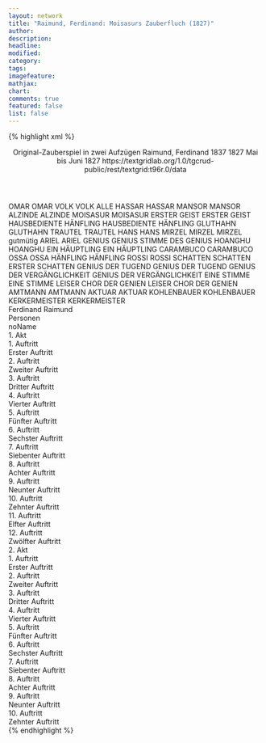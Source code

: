 ```yaml
---
layout: network
title: "Raimund, Ferdinand: Moisasurs Zauberfluch (1827)"
author:
description:
headline:
modified:
category:
tags:
imagefeature: 
mathjax: 
chart: 
comments: true
featured: false
list: false
---
```

{% highlight xml %}
<?xml-model href="https://raw.githubusercontent.com/DLiNa/project/master/rules/lina.rnc"?><?xml-model href="https://raw.githubusercontent.com/DLiNa/project/master/rules/lina.sch"?>
<play xmlns="http://lina.digital">
  <header>
    <title>Moisasurs Zauberfluch</title>
    <subtitle>Original-Zauberspiel in zwei Aufzügen</subtitle>
    <genretitle/>
    <author>Raimund, Ferdinand</author>
    <date type="print">1837</date>
    <date type="premiere">1827</date>
    <date type="written">Mai bis Juni 1827</date>
    <source>https://textgridlab.org/1.0/tgcrud-public/rest/textgrid:t96r.0/data</source>
  </header>
  <personae>
    <character>
      <name>OMAR</name>
      <alias xml:id="omar">
        <name>OMAR</name>
      </alias>
    </character>
    <character>
      <name>VOLK</name>
      <alias xml:id="volk">
        <name>VOLK</name>
      </alias>
      <alias xml:id="alle_volk">
        <name>ALLE</name>
      </alias>
    </character>
    <character>
      <name>HASSAR</name>
      <alias xml:id="hassar">
        <name>HASSAR</name>
      </alias>
    </character>
    <character>
      <name>MANSOR</name>
      <alias xml:id="mansor">
        <name>MANSOR</name>
      </alias>
    </character>
    <character>
      <name>ALZINDE</name>
      <alias xml:id="alzinde">
        <name>ALZINDE</name>
      </alias>
    </character>
    <character>
      <name>MOISASUR</name>
      <alias xml:id="moisasur">
        <name>MOISASUR</name>
      </alias>
    </character>
    <character>
      <name>ERSTER GEIST</name>
      <alias xml:id="erster_geist">
        <name>ERSTER GEIST</name>
      </alias>
    </character>
    <character>
      <name>HAUSBEDIENTE HÄNFLING</name>
      <alias xml:id="alle_bediente">
        <name>HAUSBEDIENTE HÄNFLING</name>
      </alias>
    </character>
    <character>
      <name>GLUTHAHN</name>
      <alias xml:id="gluthahn">
        <name>GLUTHAHN</name>
      </alias>
    </character>
    <character>
      <name>TRAUTEL</name>
      <alias xml:id="trautel">
        <name>TRAUTEL</name>
      </alias>
    </character>
    <character>
      <name>HANS</name>
      <alias xml:id="hans">
        <name>HANS</name>
      </alias>
    </character>
    <character>
      <name>MIRZEL</name>
      <alias xml:id="mirzel">
        <name>MIRZEL</name>
      </alias>
      <alias xml:id="mirzel_gutmütig">
        <name>MIRZEL gutmütig</name>
      </alias>
    </character>
    <character>
      <name>ARIEL</name>
      <alias xml:id="ariel">
        <name>ARIEL</name>
      </alias>
    </character>
    <character>
      <name>GENIUS</name>
      <alias xml:id="genius">
        <name>GENIUS</name>
      </alias>
      <alias xml:id="stimme_des_genius">
        <name>STIMME DES GENIUS</name>
      </alias>
    </character>
    <character>
      <name>HOANGHU</name>
      <alias xml:id="hoanghu">
        <name>HOANGHU</name>
      </alias>
    </character>
    <character>
      <name>EIN HÄUPTLING</name>
      <alias xml:id="ein_häuptling">
        <name>EIN HÄUPTLING</name>
      </alias>
    </character>
    <character>
      <name>CARAMBUCO</name>
      <alias xml:id="carambuco">
        <name>CARAMBUCO</name>
      </alias>
    </character>
    <character>
      <name>OSSA</name>
      <alias xml:id="ossa">
        <name>OSSA</name>
      </alias>
    </character>
    <character>
      <name>HÄNFLING</name>
      <alias xml:id="hänfling">
        <name>HÄNFLING</name>
      </alias>
    </character>
    <character>
      <name>ROSSI</name>
      <alias xml:id="rossi">
        <name>ROSSI</name>
      </alias>
    </character>
    <character>
      <name>SCHATTEN</name>
      <alias xml:id="schatten">
        <name>SCHATTEN</name>
      </alias>
      <alias xml:id="erster_schatten">
        <name>ERSTER SCHATTEN</name>
      </alias>
    </character>
    <character>
      <name>GENIUS DER TUGEND</name>
      <alias xml:id="genius_der_tugend">
        <name>GENIUS DER TUGEND</name>
      </alias>
    </character>
    <character>
      <name>GENIUS DER VERGÄNGLICHKEIT</name>
      <alias xml:id="genius_der_vergänglichkeit">
        <name>GENIUS DER VERGÄNGLICHKEIT</name>
      </alias>
    </character>
    <character>
      <name>EINE STIMME</name>
      <alias xml:id="eine_stimme">
        <name>EINE STIMME</name>
      </alias>
    </character>
    <character>
      <name>LEISER CHOR DER GENIEN</name>
      <alias xml:id="leiser_chor_der_genien">
        <name>LEISER CHOR DER GENIEN</name>
      </alias>
    </character>
    <character>
      <name>AMTMANN</name>
      <alias xml:id="amtmann">
        <name>AMTMANN</name>
      </alias>
    </character>
    <character>
      <name>AKTUAR</name>
      <alias xml:id="aktuar">
        <name>AKTUAR</name>
      </alias>
    </character>
    <character>
      <name>KOHLENBAUER</name>
      <alias xml:id="kohlenbauer">
        <name>KOHLENBAUER</name>
      </alias>
    </character>
    <character>
      <name>KERKERMEISTER</name>
      <alias xml:id="kerkermeister">
        <name>KERKERMEISTER</name>
      </alias>
    </character>
  </personae>
  <text>
    <div>
      <head>Ferdinand Raimund</head>
    </div>
    <div>
      <head>Personen</head>
      <div>
        <head>noName</head>
      </div>
    </div>
    <div>
      <head>1. Akt</head>
      <div>
        <head>1. Auftritt</head>
        <div>
          <head>Erster Auftritt</head>
          <sp who="#omar">
            <amount n="9" unit="speech_acts"/>
            <amount n="197" unit="words"/>
            <amount n="4" unit="lines"/>
            <amount n="1086" unit="chars"/>
          </sp>
          <sp who="#volk">
            <amount n="2" unit="speech_acts"/>
            <amount n="9" unit="words"/>
            <amount n="2" unit="lines"/>
            <amount n="46" unit="chars"/>
          </sp>
          <sp who="#hassar">
            <amount n="4" unit="speech_acts"/>
            <amount n="62" unit="words"/>
            <amount n="3" unit="lines"/>
            <amount n="350" unit="chars"/>
          </sp>
          <sp who="#mansor">
            <amount n="6" unit="speech_acts"/>
            <amount n="207" unit="words"/>
            <amount n="3" unit="lines"/>
            <amount n="1157" unit="chars"/>
          </sp>
        </div>
      </div>
      <div>
        <head>2. Auftritt</head>
        <div>
          <head>Zweiter Auftritt</head>
          <sp who="#alzinde">
            <amount n="7" unit="speech_acts"/>
            <amount n="302" unit="words"/>
            <amount n="2" unit="lines"/>
            <amount n="1694" unit="chars"/>
          </sp>
          <sp who="#mansor">
            <amount n="1" unit="speech_acts"/>
            <amount n="24" unit="words"/>
            <amount n="142" unit="chars"/>
          </sp>
          <sp who="#omar">
            <amount n="1" unit="speech_acts"/>
            <amount n="127" unit="words"/>
            <amount n="742" unit="chars"/>
          </sp>
          <sp who="#alle_volk">
            <amount n="1" unit="speech_acts"/>
            <amount n="9" unit="words"/>
            <amount n="1" unit="lines"/>
            <amount n="41" unit="chars"/>
          </sp>
          <sp who="#moisasur">
            <amount n="6" unit="speech_acts"/>
            <amount n="479" unit="words"/>
            <amount n="1" unit="lines"/>
            <amount n="2743" unit="chars"/>
          </sp>
          <sp who="#erster_geist">
            <amount n="1" unit="speech_acts"/>
            <amount n="52" unit="words"/>
            <amount n="282" unit="chars"/>
          </sp>
        </div>
      </div>
      <div>
        <head>3. Auftritt</head>
        <div>
          <head>Dritter Auftritt</head>
          <sp who="#gluthahn">
            <amount n="1" unit="speech_acts"/>
            <amount n="294" unit="words"/>
            <amount n="32" unit="lines"/>
            <amount n="1461" unit="chars"/>
          </sp>
        </div>
      </div>
      <div>
        <head>4. Auftritt</head>
        <div>
          <head>Vierter Auftritt</head>
          <sp who="#trautel">
            <amount n="25" unit="speech_acts"/>
            <amount n="206" unit="words"/>
            <amount n="23" unit="lines"/>
            <amount n="1015" unit="chars"/>
          </sp>
          <sp who="#gluthahn">
            <amount n="25" unit="speech_acts"/>
            <amount n="551" unit="words"/>
            <amount n="19" unit="lines"/>
            <amount n="2876" unit="chars"/>
          </sp>
        </div>
      </div>
      <div>
        <head>5. Auftritt</head>
        <div>
          <head>Fünfter Auftritt</head>
          <sp who="#alzinde">
            <amount n="1" unit="speech_acts"/>
            <amount n="261" unit="words"/>
            <amount n="1525" unit="chars"/>
          </sp>
        </div>
      </div>
      <div>
        <head>6. Auftritt</head>
        <div>
          <head>Sechster Auftritt</head>
          <sp who="#gluthahn">
            <amount n="10" unit="speech_acts"/>
            <amount n="254" unit="words"/>
            <amount n="4" unit="lines"/>
            <amount n="1326" unit="chars"/>
          </sp>
          <sp who="#alzinde">
            <amount n="10" unit="speech_acts"/>
            <amount n="534" unit="words"/>
            <amount n="15" unit="lines"/>
            <amount n="2968" unit="chars"/>
          </sp>
        </div>
      </div>
      <div>
        <head>7. Auftritt</head>
        <div>
          <head>Siebenter Auftritt</head>
          <sp who="#hans">
            <amount n="33" unit="speech_acts"/>
            <amount n="714" unit="words"/>
            <amount n="44" unit="lines"/>
            <amount n="3689" unit="chars"/>
          </sp>
          <sp who="#mirzel">
            <amount n="31" unit="speech_acts"/>
            <amount n="626" unit="words"/>
            <amount n="39" unit="lines"/>
            <amount n="3283" unit="chars"/>
          </sp>
          <sp who="#alzinde">
            <amount n="16" unit="speech_acts"/>
            <amount n="290" unit="words"/>
            <amount n="12" unit="lines"/>
            <amount n="1585" unit="chars"/>
          </sp>
          <sp who="#gluthahn">
            <amount n="1" unit="speech_acts"/>
            <amount n="15" unit="words"/>
            <amount n="1" unit="lines"/>
            <amount n="67" unit="chars"/>
          </sp>
          <sp who="#hans #mirzel">
            <amount n="3" unit="speech_acts"/>
            <amount n="34" unit="words"/>
            <amount n="7" unit="lines"/>
            <amount n="191" unit="chars"/>
          </sp>
        </div>
      </div>
      <div>
        <head>8. Auftritt</head>
        <div>
          <head>Achter Auftritt</head>
          <sp who="#gluthahn">
            <amount n="1" unit="speech_acts"/>
            <amount n="237" unit="words"/>
            <amount n="1250" unit="chars"/>
          </sp>
        </div>
      </div>
      <div>
        <head>9. Auftritt</head>
        <div>
          <head>Neunter Auftritt</head>
          <sp who="#trautel">
            <amount n="8" unit="speech_acts"/>
            <amount n="174" unit="words"/>
            <amount n="7" unit="lines"/>
            <amount n="921" unit="chars"/>
          </sp>
          <sp who="#gluthahn">
            <amount n="14" unit="speech_acts"/>
            <amount n="568" unit="words"/>
            <amount n="6" unit="lines"/>
            <amount n="3053" unit="chars"/>
          </sp>
          <sp who="#alzinde">
            <amount n="7" unit="speech_acts"/>
            <amount n="173" unit="words"/>
            <amount n="5" unit="lines"/>
            <amount n="890" unit="chars"/>
          </sp>
        </div>
      </div>
      <div>
        <head>10. Auftritt</head>
        <div>
          <head>Zehnter Auftritt</head>
          <sp who="#ariel">
            <amount n="1" unit="speech_acts"/>
            <amount n="94" unit="words"/>
            <amount n="16" unit="lines"/>
            <amount n="566" unit="chars"/>
          </sp>
          <sp who="#genius">
            <amount n="1" unit="speech_acts"/>
            <amount n="296" unit="words"/>
            <amount n="49" unit="lines"/>
            <amount n="1579" unit="chars"/>
          </sp>
        </div>
      </div>
      <div>
        <head>11. Auftritt</head>
        <div>
          <head>Elfter Auftritt</head>
          <sp who="#genius">
            <amount n="2" unit="speech_acts"/>
            <amount n="82" unit="words"/>
            <amount n="12" unit="lines"/>
            <amount n="451" unit="chars"/>
          </sp>
          <sp who="#hoanghu">
            <amount n="2" unit="speech_acts"/>
            <amount n="258" unit="words"/>
            <amount n="1515" unit="chars"/>
          </sp>
          <sp who="#ein_häuptling">
            <amount n="1" unit="speech_acts"/>
            <amount n="6" unit="words"/>
            <amount n="1" unit="lines"/>
            <amount n="31" unit="chars"/>
          </sp>
        </div>
      </div>
      <div>
        <head>12. Auftritt</head>
        <div>
          <head>Zwölfter Auftritt</head>
          <sp who="#carambuco">
            <amount n="12" unit="speech_acts"/>
            <amount n="535" unit="words"/>
            <amount n="6" unit="lines"/>
            <amount n="2889" unit="chars"/>
          </sp>
          <sp who="#ossa">
            <amount n="8" unit="speech_acts"/>
            <amount n="94" unit="words"/>
            <amount n="7" unit="lines"/>
            <amount n="482" unit="chars"/>
          </sp>
          <sp who="#stimme_des_genius">
            <amount n="1" unit="speech_acts"/>
            <amount n="10" unit="words"/>
            <amount n="1" unit="lines"/>
            <amount n="58" unit="chars"/>
          </sp>
          <sp who="#hoanghu">
            <amount n="5" unit="speech_acts"/>
            <amount n="194" unit="words"/>
            <amount n="3" unit="lines"/>
            <amount n="1040" unit="chars"/>
          </sp>
          <sp who="#genius">
            <amount n="4" unit="speech_acts"/>
            <amount n="237" unit="words"/>
            <amount n="21" unit="lines"/>
            <amount n="1350" unit="chars"/>
          </sp>
        </div>
      </div>
    </div>
    <div>
      <head>2. Akt</head>
      <div>
        <head>1. Auftritt</head>
        <div>
          <head>Erster Auftritt</head>
          <sp who="#hänfling">
            <amount n="4" unit="speech_acts"/>
            <amount n="241" unit="words"/>
            <amount n="6" unit="lines"/>
            <amount n="1325" unit="chars"/>
          </sp>
          <sp who="#alle_bediente">
            <amount n="2" unit="speech_acts"/>
            <amount n="10" unit="words"/>
            <amount n="2" unit="lines"/>
            <amount n="54" unit="chars"/>
          </sp>
        </div>
      </div>
      <div>
        <head>2. Auftritt</head>
        <div>
          <head>Zweiter Auftritt</head>
          <sp who="#gluthahn">
            <amount n="10" unit="speech_acts"/>
            <amount n="267" unit="words"/>
            <amount n="5" unit="lines"/>
            <amount n="1357" unit="chars"/>
          </sp>
          <sp who="#alzinde">
            <amount n="5" unit="speech_acts"/>
            <amount n="63" unit="words"/>
            <amount n="4" unit="lines"/>
            <amount n="328" unit="chars"/>
          </sp>
          <sp who="#hänfling">
            <amount n="8" unit="speech_acts"/>
            <amount n="168" unit="words"/>
            <amount n="6" unit="lines"/>
            <amount n="854" unit="chars"/>
          </sp>
        </div>
      </div>
      <div>
        <head>3. Auftritt</head>
        <div>
          <head>Dritter Auftritt</head>
          <sp who="#rossi">
            <amount n="15" unit="speech_acts"/>
            <amount n="178" unit="words"/>
            <amount n="13" unit="lines"/>
            <amount n="949" unit="chars"/>
          </sp>
          <sp who="#gluthahn">
            <amount n="13" unit="speech_acts"/>
            <amount n="464" unit="words"/>
            <amount n="4" unit="lines"/>
            <amount n="2452" unit="chars"/>
          </sp>
          <sp who="#alzinde">
            <amount n="6" unit="speech_acts"/>
            <amount n="218" unit="words"/>
            <amount n="4" unit="lines"/>
            <amount n="1171" unit="chars"/>
          </sp>
        </div>
      </div>
      <div>
        <head>4. Auftritt</head>
        <div>
          <head>Vierter Auftritt</head>
          <sp who="#genius">
            <amount n="2" unit="speech_acts"/>
            <amount n="48" unit="words"/>
            <amount n="1" unit="lines"/>
            <amount n="293" unit="chars"/>
          </sp>
          <sp who="#schatten">
            <amount n="2" unit="speech_acts"/>
            <amount n="27" unit="words"/>
            <amount n="2" unit="lines"/>
            <amount n="140" unit="chars"/>
          </sp>
          <sp who="#genius_der_tugend">
            <amount n="11" unit="speech_acts"/>
            <amount n="299" unit="words"/>
            <amount n="26" unit="lines"/>
            <amount n="1633" unit="chars"/>
          </sp>
          <sp who="#erster_schatten">
            <amount n="2" unit="speech_acts"/>
            <amount n="49" unit="words"/>
            <amount n="4" unit="lines"/>
            <amount n="270" unit="chars"/>
          </sp>
          <sp who="#genius_der_vergänglichkeit">
            <amount n="7" unit="speech_acts"/>
            <amount n="154" unit="words"/>
            <amount n="26" unit="lines"/>
            <amount n="854" unit="chars"/>
          </sp>
          <sp who="#eine_stimme">
            <amount n="1" unit="speech_acts"/>
            <amount n="5" unit="words"/>
            <amount n="1" unit="lines"/>
            <amount n="39" unit="chars"/>
          </sp>
          <sp who="#leiser_chor_der_genien #genius #genius_der_tugend #genius_der_vergänglichkeit">
            <amount n="1" unit="speech_acts"/>
            <amount n="3" unit="words"/>
            <amount n="1" unit="lines"/>
            <amount n="17" unit="chars"/>
          </sp>
        </div>
      </div>
      <div>
        <head>5. Auftritt</head>
        <div>
          <head>Fünfter Auftritt</head>
          <sp who="#amtmann">
            <amount n="3" unit="speech_acts"/>
            <amount n="56" unit="words"/>
            <amount n="1" unit="lines"/>
            <amount n="346" unit="chars"/>
          </sp>
          <sp who="#rossi">
            <amount n="2" unit="speech_acts"/>
            <amount n="11" unit="words"/>
            <amount n="2" unit="lines"/>
            <amount n="70" unit="chars"/>
          </sp>
        </div>
      </div>
      <div>
        <head>6. Auftritt</head>
        <div>
          <head>Sechster Auftritt</head>
          <sp who="#amtmann">
            <amount n="9" unit="speech_acts"/>
            <amount n="93" unit="words"/>
            <amount n="8" unit="lines"/>
            <amount n="497" unit="chars"/>
          </sp>
          <sp who="#hans">
            <amount n="5" unit="speech_acts"/>
            <amount n="172" unit="words"/>
            <amount n="2" unit="lines"/>
            <amount n="889" unit="chars"/>
          </sp>
          <sp who="#mirzel">
            <amount n="4" unit="speech_acts"/>
            <amount n="258" unit="words"/>
            <amount n="1" unit="lines"/>
            <amount n="1406" unit="chars"/>
          </sp>
          <sp who="#rossi">
            <amount n="2" unit="speech_acts"/>
            <amount n="15" unit="words"/>
            <amount n="2" unit="lines"/>
            <amount n="89" unit="chars"/>
          </sp>
          <sp who="#aktuar">
            <amount n="2" unit="speech_acts"/>
            <amount n="9" unit="words"/>
            <amount n="2" unit="lines"/>
            <amount n="45" unit="chars"/>
          </sp>
        </div>
      </div>
      <div>
        <head>7. Auftritt</head>
        <div>
          <head>Siebenter Auftritt</head>
          <sp who="#gluthahn">
            <amount n="7" unit="speech_acts"/>
            <amount n="187" unit="words"/>
            <amount n="4" unit="lines"/>
            <amount n="983" unit="chars"/>
          </sp>
          <sp who="#amtmann">
            <amount n="7" unit="speech_acts"/>
            <amount n="91" unit="words"/>
            <amount n="5" unit="lines"/>
            <amount n="486" unit="chars"/>
          </sp>
          <sp who="#rossi">
            <amount n="2" unit="speech_acts"/>
            <amount n="26" unit="words"/>
            <amount n="1" unit="lines"/>
            <amount n="137" unit="chars"/>
          </sp>
          <sp who="#hans">
            <amount n="1" unit="speech_acts"/>
            <amount n="5" unit="words"/>
            <amount n="1" unit="lines"/>
            <amount n="25" unit="chars"/>
          </sp>
        </div>
      </div>
      <div>
        <head>8. Auftritt</head>
        <div>
          <head>Achter Auftritt</head>
          <sp who="#amtmann">
            <amount n="10" unit="speech_acts"/>
            <amount n="140" unit="words"/>
            <amount n="8" unit="lines"/>
            <amount n="762" unit="chars"/>
          </sp>
          <sp who="#kohlenbauer">
            <amount n="1" unit="speech_acts"/>
            <amount n="37" unit="words"/>
            <amount n="190" unit="chars"/>
          </sp>
          <sp who="#gluthahn">
            <amount n="9" unit="speech_acts"/>
            <amount n="232" unit="words"/>
            <amount n="2" unit="lines"/>
            <amount n="1273" unit="chars"/>
          </sp>
          <sp who="#rossi">
            <amount n="2" unit="speech_acts"/>
            <amount n="50" unit="words"/>
            <amount n="1" unit="lines"/>
            <amount n="274" unit="chars"/>
          </sp>
          <sp who="#hans">
            <amount n="1" unit="speech_acts"/>
            <amount n="10" unit="words"/>
            <amount n="1" unit="lines"/>
            <amount n="45" unit="chars"/>
          </sp>
        </div>
      </div>
      <div>
        <head>9. Auftritt</head>
        <div>
          <head>Neunter Auftritt</head>
          <sp who="#hans">
            <amount n="4" unit="speech_acts"/>
            <amount n="83" unit="words"/>
            <amount n="3" unit="lines"/>
            <amount n="454" unit="chars"/>
          </sp>
          <sp who="#mirzel">
            <amount n="4" unit="speech_acts"/>
            <amount n="70" unit="words"/>
            <amount n="3" unit="lines"/>
            <amount n="387" unit="chars"/>
          </sp>
          <sp who="#amtmann">
            <amount n="18" unit="speech_acts"/>
            <amount n="407" unit="words"/>
            <amount n="12" unit="lines"/>
            <amount n="2222" unit="chars"/>
          </sp>
          <sp who="#alzinde">
            <amount n="13" unit="speech_acts"/>
            <amount n="641" unit="words"/>
            <amount n="5" unit="lines"/>
            <amount n="3420" unit="chars"/>
          </sp>
          <sp who="#aktuar">
            <amount n="1" unit="speech_acts"/>
            <amount n="14" unit="words"/>
            <amount n="1" unit="lines"/>
            <amount n="63" unit="chars"/>
          </sp>
          <sp who="#rossi">
            <amount n="5" unit="speech_acts"/>
            <amount n="87" unit="words"/>
            <amount n="3" unit="lines"/>
            <amount n="477" unit="chars"/>
          </sp>
          <sp who="#mirzel_gutmütig">
            <amount n="1" unit="speech_acts"/>
            <amount n="10" unit="words"/>
            <amount n="2" unit="lines"/>
            <amount n="46" unit="chars"/>
          </sp>
        </div>
      </div>
      <div>
        <head>10. Auftritt</head>
        <div>
          <head>Zehnter Auftritt</head>
          <sp who="#kerkermeister">
            <amount n="1" unit="speech_acts"/>
            <amount n="11" unit="words"/>
            <amount n="1" unit="lines"/>
            <amount n="59" unit="chars"/>
          </sp>
          <sp who="#alzinde">
            <amount n="14" unit="speech_acts"/>
            <amount n="570" unit="words"/>
            <amount n="19" unit="lines"/>
            <amount n="3066" unit="chars"/>
          </sp>
          <sp who="#genius_der_vergänglichkeit">
            <amount n="8" unit="speech_acts"/>
            <amount n="336" unit="words"/>
            <amount n="4" unit="lines"/>
            <amount n="1927" unit="chars"/>
          </sp>
          <sp who="#hoanghu">
            <amount n="12" unit="speech_acts"/>
            <amount n="416" unit="words"/>
            <amount n="16" unit="lines"/>
            <amount n="2334" unit="chars"/>
          </sp>
          <sp who="#genius_der_tugend">
            <amount n="4" unit="speech_acts"/>
            <amount n="107" unit="words"/>
            <amount n="14" unit="lines"/>
            <amount n="556" unit="chars"/>
          </sp>
        </div>
      </div>
    </div>
  </text>
</play>
{% endhighlight %}